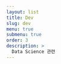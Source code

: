 ```yaml
---
layout: list
title: Dev
slug: dev
menu: true
submenu: true
order: 3
description: >
  Data Science 관련
---
```


